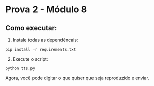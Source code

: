 # Prova 2 - Módulo 8

## Como executar:

1. Instale todas as dependêncais:
```py
pip install -r requirements.txt
```

2. Execute o script:
```py
python tts.py
```

Agora, você pode digitar o que quiser que seja reproduzido e enviar.